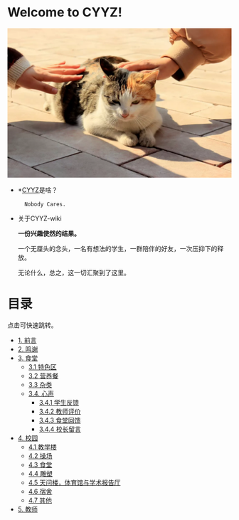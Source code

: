 # **Welcome to CYYZ!**


![cat](images/cat1.png "CYYZ的老学长")

- *[CYYZ](https://baike.baidu.com/item/%E9%9D%92%E5%B2%9B%E5%B8%82%E5%9F%8E%E9%98%B3%E7%AC%AC%E4%B8%80%E9%AB%98%E7%BA%A7%E4%B8%AD%E5%AD%A6/62625261)是啥？

        Nobody Cares.

- 关于CYYZ-wiki

    **一份兴趣使然的结果。**

    一个无厘头的念头，一名有想法的学生，一群陪伴的好友，一次压抑下的释放。

    无论什么，总之，这一切汇聚到了这里。


# **目录**

点击可快速跳转。

- [1. 前言](intro/Pre-saying.md)
- [2. 鸣谢](intro/thanks.md)
- [3. 食堂](dish/index.md)
    - [3.1 特色区](dish/special/menu.md)
    - [3.2 营养餐](dish/diningarea.md)
    - [3.3 杂类](dish/others.md) 
    - [3.4. 心声](dish/comments.md)
        - [3.4.1 学生反馈](dish/comments.md#学生反馈)
        - [3.4.2 教师评价](dish/comments.md#教师评价)
        - [3.4.3 食堂回馈](dish/comments.md#食堂回馈)
        - [3.4.4 校长留言](dish/comments.md#校长留言)
- [4. 校园](campus/index.md)
    - [4.1 教学楼](campus/teaching-building.md)
    - [4.2 操场](campus/playground.md)
    - [4.3 食堂](campus/dinninghall.md)
    - [4.4 雕塑](campus/sculpture.md)
    - [4.5 天问楼，体育馆与学术报告厅](campus/tianwen-gym-and-hall.md)
    - [4.6 宿舍](campus/dorm.md)
    - [4.7 其他](campus/others.md)
- [5. 教师](teachers.md)
